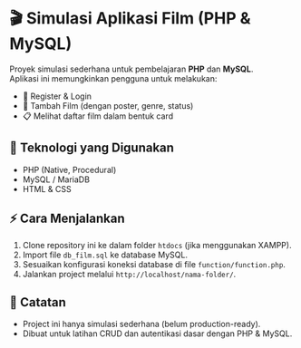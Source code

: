 # 🎬 Simulasi Aplikasi Film (PHP & MySQL)

Proyek simulasi sederhana untuk pembelajaran **PHP** dan **MySQL**.  
Aplikasi ini memungkinkan pengguna untuk melakukan:

- 📝 Register & Login
- 🎥 Tambah Film (dengan poster, genre, status)
- 📋 Melihat daftar film dalam bentuk card

## 🚀 Teknologi yang Digunakan
- PHP (Native, Procedural)
- MySQL / MariaDB
- HTML & CSS

## ⚡ Cara Menjalankan
1. Clone repository ini ke dalam folder `htdocs` (jika menggunakan XAMPP).
2. Import file `db_film.sql` ke database MySQL.
3. Sesuaikan konfigurasi koneksi database di file `function/function.php`.
4. Jalankan project melalui `http://localhost/nama-folder/`.

## 📌 Catatan
- Project ini hanya simulasi sederhana (belum production-ready).
- Dibuat untuk latihan CRUD dan autentikasi dasar dengan PHP & MySQL.
